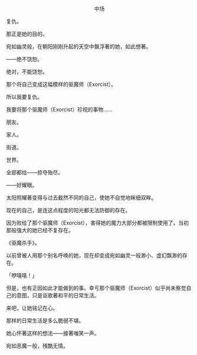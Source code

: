 <p align="center">中场</p>

复仇。

那正是她的目的。

宛如幽灵般，在朝阳刚刚升起的天空中飘浮著的她，如此想著。

——绝不饶恕。

绝对，不能饶恕。

那个将自己变成这幅模样的驱魔师（Exorcist）。

所以我要复仇。

我要将那个驱魔师（Exorcist）珍视的事物……

朋友。

家人。

街道。

世界。

全部都给——掠夺殆尽。

——好耀眼。

太阳照耀著变得与过去截然不同的自己，使她不自觉地眯细双眸。

现在的自己，是连这点程度的阳光都无法防御的存在。

因为败给了那个驱魔师（Exorcist），害得她的魔力大部分都被限制使用了。当初那般强大的她已经不复存在。

《驱魔杀手》。

以前曾被人用那个别名呼唤的她，现在却变成宛如幽灵一般渺小、虚幻飘渺的存在。

「咿嘻嘻！」

但是，也有正因如此才能做到的事。幸亏那个驱魔师（Exorcist）似乎尚未察觉自己的意图，只是讴歌著和平的日常生活。

来吧，让她铭记在心。

那样的日常生活是多么脆弱不堪。

她心怀著这样的想法——接著嗤笑一声。

宛如恶魔一般，残酷无情。

